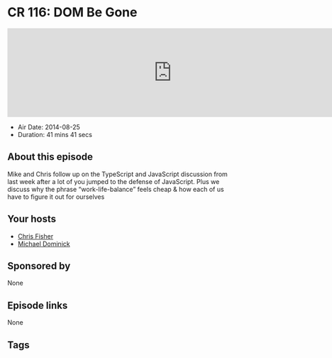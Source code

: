 # CR 116: DOM Be Gone

<iframe src="https://player.fireside.fm/v2/MLf2ZzhC+N3rPu3Xn?theme=dark" width="740" height="200" frameborder="0" scrolling="no"></iframe>

* Air Date: 2014-08-25
* Duration: 41 mins 41 secs

## About this episode

Mike and Chris follow up on the TypeScript and JavaScript discussion from last week after a lot of you jumped to the defense of JavaScript. Plus we discuss why the phrase “work-life-balance” feels cheap & how each of us have to figure it out for ourselves

## Your hosts
* [Chris Fisher](https://coder.show/hosts/chrislas)
* [Michael Dominick](https://coder.show/hosts/michael)

## Sponsored by

None



## Episode links

None



## Tags

